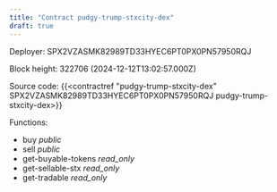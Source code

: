 ```yaml
---
title: "Contract pudgy-trump-stxcity-dex"
draft: true
---
```

Deployer: SPX2VZASMK82989TD33HYEC6PT0PX0PN57950RQJ


 



Block height: 322706 (2024-12-12T13:02:57.000Z)

Source code: {{<contractref "pudgy-trump-stxcity-dex" SPX2VZASMK82989TD33HYEC6PT0PX0PN57950RQJ pudgy-trump-stxcity-dex>}}

Functions:

* buy _public_
* sell _public_
* get-buyable-tokens _read_only_
* get-sellable-stx _read_only_
* get-tradable _read_only_
